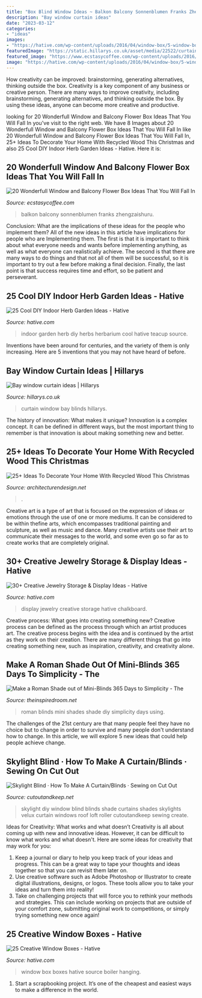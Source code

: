 ```yaml
---
title: "Box Blind Window Ideas ~ Balkon Balcony Sonnenblumen Franks Zhengzaishuru"
description: "Bay window curtain ideas"
date: "2023-03-12"
categories:
- "ideas"
images:
- "https://hative.com/wp-content/uploads/2016/04/window-box/5-window-box-ideas.jpg"
featuredImage: "https://static.hillarys.co.uk/asset/media/22522/curtain-blinds-match-portrait.jpg"
featured_image: "https://www.ecstasycoffee.com/wp-content/uploads/2016/09/Custom-wood-flower-box-768x512.jpg"
image: "https://hative.com/wp-content/uploads/2016/04/window-box/5-window-box-ideas.jpg"
---
```



How creativity can be improved: brainstorming, generating alternatives, thinking outside the box.
Creativity is a key component of any business or creative person. There are many ways to improve creativity, including brainstorming, generating alternatives, and thinking outside the box. By using these ideas, anyone can become more creative and productive.

	

		
looking for 20 Wonderfull Window and Balcony Flower Box Ideas That You Will Fall In you've visit to the right web. We have 8 Images about 20 Wonderfull Window and Balcony Flower Box Ideas That You Will Fall In like 20 Wonderfull Window and Balcony Flower Box Ideas That You Will Fall In, 25+ Ideas To Decorate Your Home With Recycled Wood This Christmas and also 25 Cool DIY Indoor Herb Garden Ideas - Hative. Here it is:
		
    
## 20 Wonderfull Window And Balcony Flower Box Ideas That You Will Fall In

<img loading=lazy src="https://www.ecstasycoffee.com/wp-content/uploads/2016/09/Custom-wood-flower-box-768x512.jpg" onerror="this.onerror=null;this.src='https://tse1.mm.bing.net/th?id=OIP.46ZI_YDUiT2kgCbojHMSkQHaE8&amp;pid=15.1';" alt="20 Wonderfull Window and Balcony Flower Box Ideas That You Will Fall In">

_Source: ecstasycoffee.com_

>balkon balcony sonnenblumen franks zhengzaishuru. 

	

Conclusion: What are the implications of these ideas for the people who implement them?
All of the new ideas in this article have implications for people who are Implementing them. The first is that it is important to think about what everyone needs and wants before implementing anything, as well as what everyone can realistically achieve. The second is that there are many ways to do things and that not all of them will be successful, so it is important to try out a few before making a final decision. Finally, the last point is that success requires time and effort, so be patient and perseverant.

    
## 25 Cool DIY Indoor Herb Garden Ideas - Hative

<img loading=lazy src="https://hative.com/wp-content/uploads/2014/11/indoor-garden/25-tiers-of-herbs.jpg" onerror="this.onerror=null;this.src='https://tse2.mm.bing.net/th?id=OIP.4RnxXOb-65zizvkcVai5qAHaK_&amp;pid=15.1';" alt="25 Cool DIY Indoor Herb Garden Ideas - Hative">

_Source: hative.com_

>indoor garden herb diy herbs herbarium cool hative teacup source. 

	

Inventions have been around for centuries, and the variety of them is only increasing. Here are 5 inventions that you may not have heard of before.

    
## Bay Window Curtain Ideas | Hillarys

<img loading=lazy src="https://static.hillarys.co.uk/asset/media/22522/curtain-blinds-match-portrait.jpg" onerror="this.onerror=null;this.src='https://tse1.mm.bing.net/th?id=OIP.1CuH1IuQuRZX83zHQJsh2wHaLH&amp;pid=15.1';" alt="Bay window curtain ideas | Hillarys">

_Source: hillarys.co.uk_

>curtain window bay blinds hillarys. 

	

The history of innovation: What makes it unique?
Innovation is a complex concept. It can be defined in different ways, but the most important thing to remember is that innovation is about making something new and better.

    
## 25+ Ideas To Decorate Your Home With Recycled Wood This Christmas

<img loading=lazy src="https://cdn.architecturendesign.net/wp-content/uploads/2015/12/AD-Ideas-To-Decorate-Your-Home-With-Recycled-Wood-This-02.jpg" onerror="this.onerror=null;this.src='https://tse3.mm.bing.net/th?id=OIP.oRYbCq6wh6aS-Dx9hv2pIQHaJ4&amp;pid=15.1';" alt="25+ Ideas To Decorate Your Home With Recycled Wood This Christmas">

_Source: architecturendesign.net_

>. 

	

Creative art is a type of art that is focused on the expression of ideas or emotions through the use of one or more mediums. It can be considered to be within thefine arts, which encompasses traditional painting and sculpture, as well as music and dance. Many creative artists use their art to communicate their messages to the world, and some even go so far as to create works that are completely original.

    
## 30+ Creative Jewelry Storage &amp; Display Ideas - Hative

<img loading=lazy src="https://hative.com/wp-content/uploads/2015/01/jewelry-storage-display-ideas/12-chalkboard-jewelry-display.jpg" onerror="this.onerror=null;this.src='https://tse3.mm.bing.net/th?id=OIP.qaetdJiW8cxZVFc7smG5GAHaLS&amp;pid=15.1';" alt="30+ Creative Jewelry Storage &amp; Display Ideas - Hative">

_Source: hative.com_

>display jewelry creative storage hative chalkboard. 

	

Creative process: What goes into creating something new?
Creative process can be defined as the process through which an artist produces art. The creative process begins with the idea and is continued by the artist as they work on their creation. There are many different things that go into creating something new, such as inspiration, creativity, and creativity alone.

    
## Make A Roman Shade Out Of Mini-Blinds 365 Days To Simplicity - The

<img loading=lazy src="https://theinspiredroom.net/wp-content/uploads/2011/08/Roman-Shades-out-of-Blinds.jpg" onerror="this.onerror=null;this.src='https://tse1.mm.bing.net/th?id=OIP.Zw3eMXnSq4P9AKaQEMrjtQHaLH&amp;pid=15.1';" alt="Make a Roman Shade out of Mini-Blinds 365 Days to Simplicity - The">

_Source: theinspiredroom.net_

>roman blinds mini shades shade diy simplicity days using. 

	

The challenges of the 21st century are that many people feel they have no choice but to change in order to survive and many people don't understand how to change. In this article, we will explore 5 new ideas that could help people achieve change.

    
## Skylight Blind · How To Make A Curtain/Blinds · Sewing On Cut Out

<img loading=lazy src="http://images.coplusk.net/project_images/87392/image/DSCF1435_1301760285.jpg" onerror="this.onerror=null;this.src='https://tse2.mm.bing.net/th?id=OIP.suJ6IWxy1so5yTux47yVWwHaJ4&amp;pid=15.1';" alt="Skylight Blind · How To Make A Curtain/Blinds · Sewing on Cut Out">

_Source: cutoutandkeep.net_

>skylight diy window blind blinds shade curtains shades skylights velux curtain windows roof loft roller cutoutandkeep sewing create. 

	

Ideas for Creativity: What works and what doesn’t
Creativity is all about coming up with new and innovative ideas. However, it can be difficult to know what works and what doesn't. Here are some ideas for creativity that may work for you: 
1. Keep a journal or diary to help you keep track of your ideas and progress. This can be a great way to tape your thoughts and ideas together so that you can revisit them later on. 
2. Use creative software such as Adobe Photoshop or Illustrator to create digital illustrations, designs, or logos. These tools allow you to take your ideas and turn them into reality! 
3. Take on challenging projects that will force you to rethink your methods and strategies. This can include working on projects that are outside of your comfort zone, submitting original work to competitions, or simply trying something new once again! 

    
## 25 Creative Window Boxes - Hative

<img loading=lazy src="https://hative.com/wp-content/uploads/2016/04/window-box/5-window-box-ideas.jpg" onerror="this.onerror=null;this.src='https://tse1.mm.bing.net/th?id=OIP.9I8QrYH3j2AJMmyxKHjI2wHaK1&amp;pid=15.1';" alt="25 Creative Window Boxes - Hative">

_Source: hative.com_

>window box boxes hative source boiler hanging. 

	

1. Start a scrapbooking project. It’s one of the cheapest and easiest ways to make a difference in the world.

